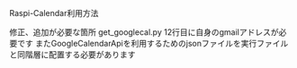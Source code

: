 Raspi-Calendar利用方法

修正、追加が必要な箇所
get_googlecal.py 12行目に自身のgmailアドレスが必要です
またGoogleCalendarApiを利用するためのjsonファイルを実行ファイルと同階層に配置する必要があります
